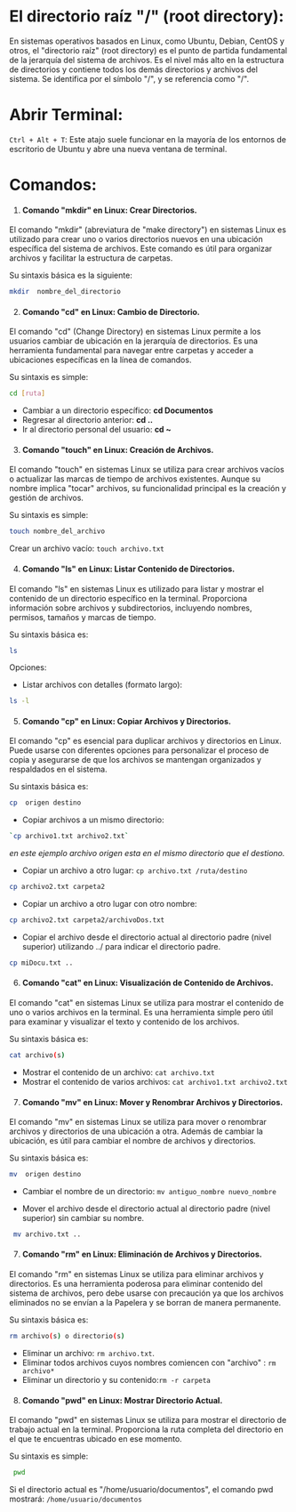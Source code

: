 # El directorio raíz "/" (root directory):

En sistemas operativos basados en Linux, como Ubuntu, Debian, CentOS y otros, el "directorio raíz" (root directory) es el punto de partida fundamental de la jerarquía del sistema de archivos. Es el nivel más alto en la estructura de directorios y contiene todos los demás directorios y archivos del sistema. Se identifica por el símbolo "/", y se referencia como "/".

# Abrir Terminal:

`Ctrl + Alt + T`: Este atajo suele funcionar en la mayoría de los entornos de escritorio de Ubuntu y abre una nueva ventana de terminal.

# Comandos:
 
 1.  #### Comando "mkdir" en Linux: Crear Directorios. 

 El comando "mkdir" (abreviatura de "make directory") en sistemas Linux es utilizado para crear uno o varios directorios nuevos en una ubicación específica del sistema de archivos. Este comando es útil para organizar archivos y facilitar la estructura de carpetas.

 Su sintaxis básica es la siguiente:

```bash
mkdir  nombre_del_directorio
```

2. #### Comando "cd" en Linux: Cambio de Directorio.

El comando "cd" (Change Directory) en sistemas Linux permite a los usuarios cambiar de ubicación en la jerarquía de directorios. Es una herramienta fundamental para navegar entre carpetas y acceder a ubicaciones específicas en la línea de comandos.

 Su sintaxis es simple:
 ```bash
cd [ruta]
```
* Cambiar a un directorio específico: **cd Documentos**
* Regresar al directorio anterior: **cd ..**
* Ir al directorio personal del usuario: **cd ~**

3. #### Comando "touch" en Linux: Creación de Archivos.

El comando "touch" en sistemas Linux se utiliza para crear archivos vacíos o actualizar las marcas de tiempo de archivos existentes. Aunque su nombre implica "tocar" archivos, su funcionalidad principal es la creación y gestión de archivos.

Su sintaxis es simple:
```bash
touch nombre_del_archivo
```
Crear un archivo vacío: `touch archivo.txt`

4. #### Comando "ls" en Linux: Listar Contenido de Directorios.

El comando "ls" en sistemas Linux es utilizado para listar y mostrar el contenido de un directorio específico en la terminal. Proporciona información sobre archivos y subdirectorios, incluyendo nombres, permisos, tamaños y marcas de tiempo.

 Su sintaxis básica es:

 ```bash
 ls
 ```
 Opciones:
 * Listar archivos con detalles (formato largo): 
 ```bash
 ls -l
 ```

 5. #### Comando "cp" en Linux: Copiar Archivos y Directorios.

El comando "cp" es esencial para duplicar archivos y directorios en Linux. Puede usarse con diferentes opciones para personalizar el proceso de copia y asegurarse de que los archivos se mantengan organizados y respaldados en el sistema.

Su sintaxis básica es:

```bash
cp  origen destino
```
* Copiar  archivos a un mismo directorio: 
```bash
`cp archivo1.txt archivo2.txt`
```
*en este ejemplo archivo origen esta en el mismo directorio que el destiono.*

* Copiar un archivo a otro lugar: `cp archivo.txt /ruta/destino`

```bash
cp archivo2.txt carpeta2
```
* Copiar un archivo a otro lugar con otro nombre:

```bash
cp archivo2.txt carpeta2/archivoDos.txt
```
*  Copiar el archivo desde el directorio actual al directorio padre (nivel superior) utilizando ../ para indicar el directorio padre.
```bash
cp miDocu.txt ..
```


6. #### Comando "cat" en Linux: Visualización de Contenido de Archivos.

El comando "cat" en sistemas Linux se utiliza para mostrar el contenido de uno o varios archivos en la terminal. Es una herramienta simple pero útil para examinar y visualizar el texto y contenido de los archivos.

Su sintaxis básica es:

```bash
cat archivo(s)
```

* Mostrar el contenido de un archivo: `cat archivo.txt` 
* Mostrar el contenido de varios archivos: `cat archivo1.txt archivo2.txt` 

7. #### Comando "mv" en Linux: Mover y Renombrar Archivos y Directorios.

El comando "mv" en sistemas Linux se utiliza para mover o renombrar archivos y directorios de una ubicación a otra. Además de cambiar la ubicación, es útil para cambiar el nombre de archivos y directorios.

 Su sintaxis básica es:
 ```bash
 mv  origen destino
 ```
 * Cambiar el nombre de un directorio: `mv antiguo_nombre nuevo_nombre`

 * Mover el archivo  desde el directorio actual al directorio padre (nivel superior) sin cambiar su nombre. 

 ```bash
  mv archivo.txt ..
```

 7. #### Comando "rm" en Linux: Eliminación de Archivos y Directorios.

 El comando "rm" en sistemas Linux se utiliza para eliminar archivos y directorios. Es una herramienta poderosa para eliminar contenido del sistema de archivos, pero debe usarse con precaución ya que los archivos eliminados no se envían a la Papelera y se borran de manera permanente.

  Su sintaxis básica es:

  ```bash
  rm archivo(s) o directorio(s)
  ```

  * Eliminar un archivo: `rm archivo.txt`.
  * Eliminar todos  archivos cuyos nombres comiencen con "archivo" : `rm archivo*`
  * Eliminar un directorio y su contenido:`rm -r carpeta` 

  8. #### Comando "pwd" en Linux: Mostrar Directorio Actual.

  El comando "pwd" en sistemas Linux se utiliza para mostrar el directorio de trabajo actual en la terminal. Proporciona la ruta completa del directorio en el que te encuentras ubicado en ese momento.

  Su sintaxis es simple:

 ```bash
  pwd
  ```
  Si el directorio actual es "/home/usuario/documentos", el comando pwd mostrará: `/home/usuario/documentos`




